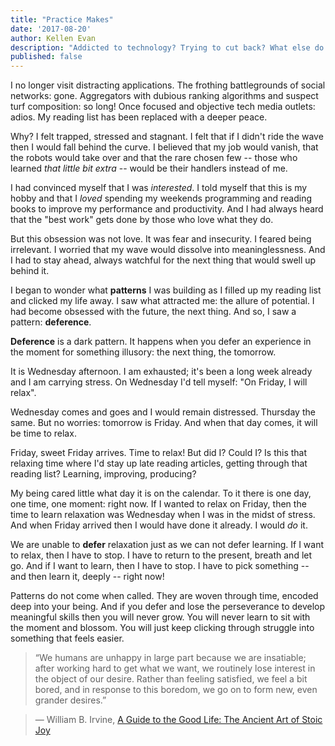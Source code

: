 ```yaml
---
title: "Practice Makes"
date: '2017-08-20'
author: Kellen Evan
description: "Addicted to technology? Trying to cut back? What else do you learn when you fill up your reading list with endless pages? What do you really practice?"
published: false
---
```


I no longer visit distracting applications. The frothing battlegrounds of social networks: gone. Aggregators with dubious ranking algorithms and suspect turf composition: so long! Once focused and objective tech media outlets: adios. My reading list has been replaced with a deeper peace.

Why? I felt trapped, stressed and stagnant. I felt that if I didn't ride the wave then I would fall behind the curve. I believed that my job would vanish, that the robots would take over and that the rare chosen few -- those who learned _that little bit extra_ -- would be their handlers instead of me.

I had convinced myself that I was _interested_. I told myself that this is my hobby and that I _loved_ spending my weekends programming and reading books to improve my performance and productivity. And I had always heard that the "best work" gets done by those who love what they do.

But this obsession was not love. It was fear and insecurity. I feared being irrelevant. I worried that my wave would dissolve into meaninglessness. And I had to stay ahead, always watchful for the next thing that would swell up behind it.

I began to wonder what **patterns** I was building as I filled up my reading list and clicked my life away. I saw what attracted me: the allure of potential. I had become obsessed with the future, the next thing. And so, I saw a pattern: **deference**.

**Deference** is a dark pattern. It happens when you defer an experience in the moment for something illusory: the next thing, the tomorrow.

It is Wednesday afternoon. I am exhausted; it's been a long week already and I am carrying stress. On Wednesday I'd tell myself: "On Friday, I will relax".

Wednesday comes and goes and I would remain distressed. Thursday the same. But no worries: tomorrow is Friday. And when that day comes, it will be time to relax.

Friday, sweet Friday arrives. Time to relax! But did I? Could I? Is this that relaxing time where I'd stay up late reading articles, getting through that reading list? Learning, improving, producing?

My being cared little what day it is on the calendar. To it  there is one day, one time, one moment: right now. If I wanted to relax on Friday, then the time to learn relaxation was Wednesday when I was in the midst of stress. And when Friday arrived then I would have done it already. I would _do_ it.

We are unable to **defer** relaxation just as we can not defer learning. If I want to relax, then I have to stop. I have to return to the present, breath and let go. And if I want to learn, then I have to stop. I have to pick something -- and then learn it, deeply -- right now!

Patterns do not come when called. They are woven through time, encoded deep into your being. And if you defer and lose the perseverance to develop meaningful skills then you will never grow. You will never learn to sit with the moment and blossom. You will just keep clicking through struggle into something that feels easier.

> “We humans are unhappy in large part because we are insatiable; after working hard to get what we want, we routinely lose interest in the object of our desire. Rather than feeling satisfied, we feel a bit bored, and in response to this boredom, we go on to form new, even grander desires.”

> ― William B. Irvine, [A Guide to the Good Life: The Ancient Art of Stoic Joy](http://amzn.to/2wfqGoB)
